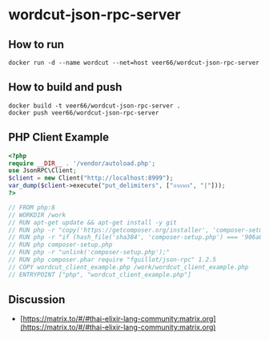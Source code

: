 # wordcut-json-rpc-server

## How to run

```
docker run -d --name wordcut --net=host veer66/wordcut-json-rpc-server 
```

## How to build and push

```
docker build -t veer66/wordcut-json-rpc-server .
docker push veer66/wordcut-json-rpc-server
```

## PHP Client Example

```php
<?php
require __DIR__ . '/vendor/autoload.php';
use JsonRPC\Client;
$client = new Client("http://localhost:8999");
var_dump($client->execute("put_delimiters", ["กากากา", "|"]));
?>

// FROM php:8
// WORKDIR /work
// RUN apt-get update && apt-get install -y git
// RUN php -r "copy('https://getcomposer.org/installer', 'composer-setup.php');"
// RUN php -r "if (hash_file('sha384', 'composer-setup.php') === '906a84df04cea2aa72f40b5f787e49f22d4c2f19492ac310e8cba5b96ac8b64115ac402c8cd292b8a03482574915d1a8') { echo 'Installer verified'; } else { echo 'Installer corrupt'; unlink('composer-setup.php'); } echo PHP_EOL;"
// RUN php composer-setup.php
// RUN php -r "unlink('composer-setup.php');"
// RUN php composer.phar require "fguillot/json-rpc" 1.2.5
// COPY wordcut_client_example.php /work/wordcut_client_example.php
// ENTRYPOINT ["php", "wordcut_client_example.php"]
```
## Discussion

* [https://matrix.to/#/#thai-elixir-lang-community:matrix.org](https://matrix.to/#/#thai-elixir-lang-community:matrix.org)

